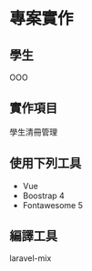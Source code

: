 # 專案實作

## 學生
OOO

## 實作項目

學生清冊管理

## 使用下列工具

* Vue
* Boostrap 4
* Fontawesome 5

## 編譯工具
laravel-mix